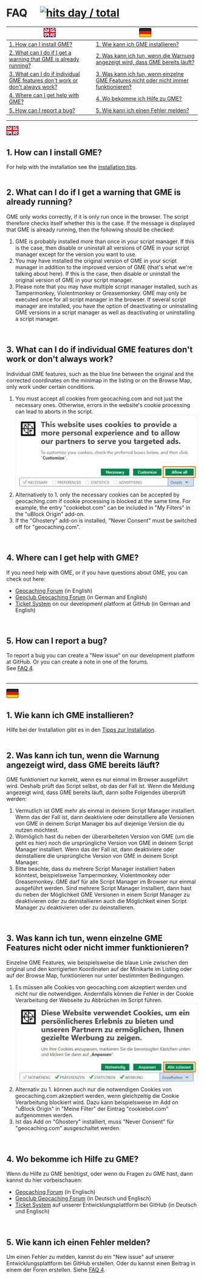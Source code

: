 # FAQ &nbsp;  &nbsp; <a href="//"><img src="https://hits.seeyoufarm.com/api/count/incr/badge.svg?url=https://github.com/2Abendsegler/GME/docu/faq.md&count_bg=%2349c91b&title_bg=%23555555&icon=&title=hits&edge_flat=false" title="hits day / total"></a>

<a href="#en" title=""><img src="../images/flag_en.png"></a> | <a href="#de" title=""><img src="../images/flag_de.png"></a>
--- | --- 
<a href="#1-en">1. How can I install GME?</a> | <a href="#1-de">1. Wie kann ich GME installieren?</a>
<a href="#2-en">2. What can I do if I get a warning that GME is already running?</a> | <a href="#2-de">2. Was kann ich tun, wenn die Warnung angezeigt wird, dass GME bereits läuft?</a>
<a href="#3-en">3. What can I do if individual GME features don't work or don't always work?</a> | <a href="#3-de">3. Was kann ich tun, wenn einzelne GME Features nicht oder nicht immer funktionieren?</a>
<a href="#4-en">4. Where can I get help with GME?</a> | <a href="#4-de">4. Wo bekomme ich Hilfe zu GME?</a>
<a href="#5-en">5. How can I report a bug?</a> | <a href="#5-de">5. Wie kann ich einen Fehler melden?</a>

---
<a id="en" href="#en"><img src="../images/flag_en.png"></a>

<a id="1-en"></a>
## 1. How can I install GME?
For help with the installation see the [installation tips](../docu/installation_tips.md#en).<br>
<br>

<a id="2-en"></a>
## 2. What can I do if I get a warning that GME is already running?
GME only works correctly, if it is only run once in the browser. The script therefore checks itself whether this is the case. If the message is displayed that GME is already running, then the following should be checked:<br>
1. GME is probably installed more than once in your script manager. If this is the case, then disable or uninstall all versions of GME in your script manager except for the version you want to use.
2. You may have installed the original version of GME in your script manager in addition to the improved version of GME (that's what we're talking about here). If this is the case, then disable or uninstall the original version of GME in your script manager.
3. Please note that you may have multiple script manager installed, such as Tampermonkey, Violentmonkey or Greasemonkey. GME may only be executed once for all script manager in the browser. If several script manager are installed, you have the option of deactivating or uninstalling GME versions in a script manager as well as deactivating or uninstalling a script manager.
<br>

<a id="3-en"></a>
## 3. What can I do if individual GME features don't work or don't always work?
Individual GME features, such as the blue line between the original and the corrected coordinates on the minimap in the listing or on the Browse Map, only work under certain conditions.<br>
1. You must accept all cookies from geocaching.com and not just the necessary ones. Otherwise, errors in the website's cookie processing can lead to aborts in the script.<br><a href="//"><img src="../images/cookie_accepting_en.jpg"></a><br>
2. Alternatively to 1. only the necessary cookies can be accepted by geocaching.com if cookie processing is blocked at the same time. For example, the entry "cookiebot.com" can be included in "My Filters" in the "uBlock Origin" add-on.<br>
3. If the "Ghostery" add-on is installed, "Never Consent" must be switched off for "geocaching.com".<br>
<br>

<a id="4-en"></a>
## 4. Where can I get help with GME?
If you need help with GME, or if you have questions about GME, you can check out here:<br>
- [Geocaching Forum](https://forums.geocaching.com/GC/index.php?/topic/291102-geocaching-map-enhancements/&do=findComment&comment=6057362) (in English)
- [Geoclub Geocaching Forum](https://www.geoclub.de/forum/t/geocaching-map-enhancements.82339/) (in German and English)
- [Ticket System](https://github.com/2Abendsegler/GME/issues) on our development platform at GitHub (in German and English)
<br>

<a id="5-en"></a>
## 5. How can I report a bug?
To report a bug you can create a "New issue" on our development platform at GitHub. Or you can create a note in one of the forums.<br>
See [FAQ 4](../docu/faq.md#4-en).<br>
<br>

---
<a id="de" href="#de"><img src="../images/flag_de.png"></a>

<a id="1-de"></a>
## 1. Wie kann ich GME installieren?
Hilfe bei der Installation gibt es in den [Tipps zur Installation](../docu/installation_tips.md#de).<br>
<br>

<a id="2-de"></a>
## 2. Was kann ich tun, wenn die Warnung angezeigt wird, dass GME bereits läuft?
GME funktioniert nur korrekt, wenn es nur einmal im Browser ausgeführt wird. Deshalb prüft das Script selbst, ob das der Fall ist. Wenn die Meldung angezeigt wird, dass GME bereits läuft, dann sollte Folgendes überprüft werden:<br>
1. Vermutlich ist GME mehr als einmal in deinem Script Manager installiert. Wenn das der Fall ist, dann deaktiviere oder deinstalliere alle Versionen von GME in deinem Script Manager bis auf diejenige Version die du nutzen möchtest. 
2. Womöglich hast du neben der überarbeiteten Version von GME (um die geht es hier) noch die ursprüngliche Version von GME in deinem Script Manager installiert. Wenn das der Fall ist, dann deaktiviere oder deinstalliere die ursprüngliche Version von GME in deinem Script Manager.
3. Bitte beachte, dass du mehrere Script Manager installiert haben könntest, beispielsweise Tampermonkey, Violentmonkey oder Greasemonkey. GME darf für alle Script Manager im Browser nur einmal ausgeführt werden. Sind mehrere Script Manager installiert, dann hast du neben der Möglichkeit GME Versionen in einem Script Manager zu deaktivieren oder zu deinstallieren auch die Möglichkeit einen Script Manager zu deaktivieren oder zu deinstallieren.
<br>

<a id="3-de"></a>
## 3. Was kann ich tun, wenn einzelne GME Features nicht oder nicht immer funktionieren?
Einzelne GME Features, wie beispielsweise die blaue Linie zwischen den original und den korrigierten Koordinaten auf der Minikarte im Listing oder auf der Browse Map, funktionieren nur unter bestimmten Bedingungen.<br>
1. Es müssen alle Cookies von geocaching.com akzeptiert werden und nicht nur die notwendigen. Andernfalls können die Fehler in der Cookie Verarbeitung der Webseite zu Abbrüchen im Script führen.<br><a href="//"><img src="../images/cookie_accepting_de.jpg"></a><br>
2. Alternativ zu 1. können auch nur die notwendigen Cookies von geocaching.com akzeptiert werden, wenn gleichzeitig die Cookie Verarbeitung blockiert wird. Dazu kann beispielsweise im Add on "uBlock Origin" in "Meine Filter" der Eintrag "cookiebot.com" aufgenommen werden.<br>
3. Ist das Add on "Ghostery" installiert, muss "Never Consent" für "geocaching.com" ausgeschaltet werden.<br>
<br>

<a id="4-de"></a>
## 4. Wo bekomme ich Hilfe zu GME?
Wenn du Hilfe zu GME benötigst, oder wenn du Fragen zu GME hast, dann kannst du hier vorbeischauen:<br>
- [Geocaching Forum](https://forums.geocaching.com/GC/index.php?/topic/291102-geocaching-map-enhancements/&do=findComment&comment=6057362) (in Englisch)
- [Geoclub Geocaching Forum](https://www.geoclub.de/forum/t/geocaching-map-enhancements.82339/) (in Deutsch und Englisch)
- [Ticket System](https://github.com/2Abendsegler/GME/issues) auf unserer Entwicklungsplattform bei GitHub (in Deutsch und Englisch)
<br>

<a id="5-de"></a>
## 5. Wie kann ich einen Fehler melden?
Um einen Fehler zu melden, kannst du ein "New issue" auf unserer Entwicklungsplattform bei GitHub erstellen. Oder du kannst einen Beitrag in einem der Foren erstellen.
Siehe [FAQ 4](../docu/faq.md#4-de).<br>
<br>
